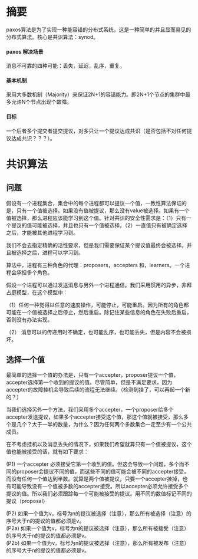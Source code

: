 # 摘要

paxos算法是为了实现一种能容错的分布式系统，这是一种简单的并且显而易见的分布式算法。核心是共识算法：synod。

#### paxos 解决场景

消息不可靠的四种可能：丢失，延迟，乱序，重复。

#### 基本机制

采用大多数机制（Majority）来保证2N+1的容错能力。即2N+1个节点的集群中最多允许N个节点出现个故障。

#### 目标

一个后者多个提交者提交提议，对多只让一个提议达成共识（是否包括不对任何提议达成共识？？？）。

# 共识算法

## 问题

假设有一个进程集合，集合中的每个进程都可以提议一个值，一致性算法保证的是，只有一个值被选择。如果没有值被提议，那么没有value被选择。如果有一个值被选择，那么进程应该能学习到这个值。针对共识的安全性需求是：（1）只有一个提议的值可能被选择，并且也只有一个值被选择。（2）一直值只有被确定选择之后，才能被其他进程学习到。

我们不会去指定精确的活性要求，但是我们需要保证某个提议值最终会被选择。并且被选择之后，进程可以学习到。

算法中，进程有三种角色的代理：proposers，accepters 和，learners。一个进程会承担多个角色。

假设一个进程可以通过发送消息与另外一个进程通信。我们采用惯用的异步，非拜占庭模型，在这个模型中：

（1）任何一种觉得以任意的速度操作，可能停止，可能重启。因为所有的角色都可能在一个值被选择之后停止，然后重启。除记住某些信息的角色在失败后重启，否则没有办法实现。

（2） 消息可以的传递用时不确定，也可能乱序，也可能丢失，但是内容不会被损坏。

## 选择一个值

最简单的选择一个值的办法是，只有一个accepter，proposer提议一个值，accepter选择第一个收到的提议的值。尽管简单，但是不满足要求，因为
accepter的故障挂机会导致后续的流程无法继续。（检测到挂了，可以再起一个新的？）

当我们选择另外一个方法，我们采用多个accepter，一个proposer给多个accepter发送提议，如果多个accepter接受这个值，那这个值就被接受，那么多个是几个？大于一半的数量，为什么？因为任何两个多数集合一定至少有一个公共成员。

在不考虑挂机以及消息丢失的情况下，如果我们希望就算只有一个值被提议，这个值也能被接受的话，就有如下要求：

(P1) 一个accepter 必须接受它第一个收到的值。但这会导致一个问题，多个而不同的proposer会提议不同的值，而这些不同的值可能会被不同的accepter接受，而没有任何一个值达到半数。就算是两个值被提议，只要一个accepter挂掉，也有可能导致没有一个值被多数的accepter接受。所以accepter必须允许接受多个提议的值。所以我们必须跟踪每一个可能被接受的提议。用不同的数值标记不同的提议（proposal）

(P2)  如果一个值为v，标号为n的提议被选择（注意），那么所有被选择（注意）的序号大于n的提议的值都必须是v。  
(P2a) 如果一个值为v，标号为n的提议被选择（注意），那么所有被接受（注意）的序号大于n的提议的值都必须是v。  
(P2b) 如果一个值为v，标号为n的提议被选择（注意），那么所有被发布（注意）的序号大于n的提议的值都必须是v。 
